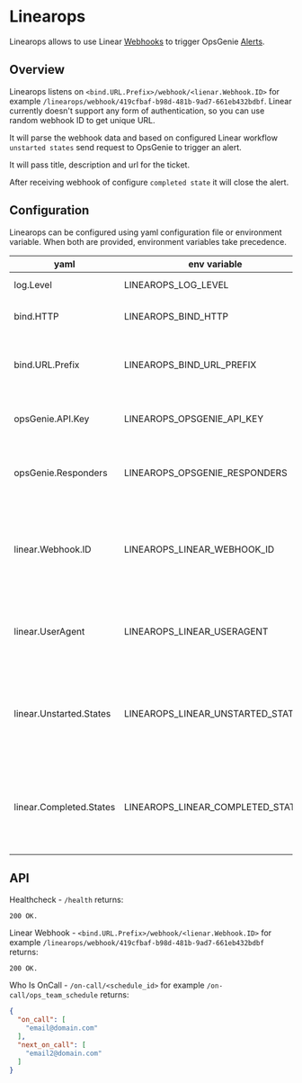 # Linearops

Linearops allows to use Linear [Webhooks](https://developers.linear.app/docs/graphql/webhooks)
to trigger OpsGenie [Alerts](https://docs.opsgenie.com/docs/alerts-and-alert-fields).

## Overview

Linearops listens on `<bind.URL.Prefix>/webhook/<lienar.Webhook.ID>` for
example `/linearops/webhook/419cfbaf-b98d-481b-9ad7-661eb432bdbf`.
Linear currently doesn't support any form of authentication, so you can use random webhook ID to get unique URL.

It will parse the webhook data and based on configured Linear workflow `unstarted states` send request to OpsGenie to
trigger an alert.

It will pass title, description and url for the ticket.

After receiving webhook of configure `completed state` it will close the alert.

## Configuration

Linearops can be configured using yaml configuration file or environment variable. When both are provided, environment
variables take precedence.

| yaml | env variable | description | default | required |
| --- | --- | --- | --- | --- |
| log.Level | LINEAROPS_LOG_LEVEL | Logging level | info | no |
| bind.HTTP | LINEAROPS_BIND_HTTP | Address to bind HTTP gateway | :8080 | no |
| bind.URL.Prefix | LINEAROPS_BIND_URL_PREFIX | URL path prefixed for every route except healtcheck. | / | no |
| opsGenie.API.Key | LINEAROPS_OPSGENIE_API_KEY | OpsGenie API Integration key. |  | yes |
| opsGenie.Responders | LINEAROPS_OPSGENIE_RESPONDERS | OpsGenie name of the team to receive alerts. |  | yes |
| linear.Webhook.ID | LINEAROPS_LINEAR_WEBHOOK_ID | Random string that will be used as last part of the webhook path. |  | yes |
| linear.UserAgent | LINEAROPS_LINEAR_USERAGENT | User-agent that will be used to send requests to OpsGenie. | Linear | no |
| linear.Unstarted.States | LINEAROPS_LINEAR_UNSTARTED_STATES | Linear workflow unstarted states that should be used to trigger the alert.. | Reported | no |
| linear.Completed.States | LINEAROPS_LINEAR_COMPLETED_STATES | Linear workflow completed state that should be used to close the alert. | Resolved,Postmortem,Rejected | no |

## API

Healthcheck - `/health` returns:

```
200 OK.
```

Linear Webhook - `<bind.URL.Prefix>/webhook/<lienar.Webhook.ID>` for
example `/linearops/webhook/419cfbaf-b98d-481b-9ad7-661eb432bdbf` returns:

```
200 OK.
```

Who Is OnCall - `/on-call/<schedule_id>` for example `/on-call/ops_team_schedule` returns:

```json
{
  "on_call": [
    "email@domain.com"
  ],
  "next_on_call": [
    "email2@domain.com"
  ]
}
```
